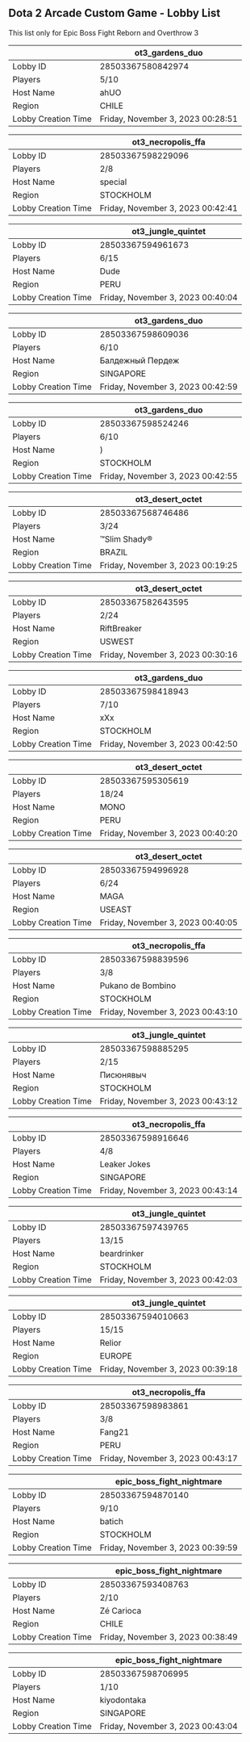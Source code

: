 ## Dota 2 Arcade Custom Game - Lobby List

This list only for Epic Boss Fight Reborn and Overthrow 3

|  | ot3_gardens_duo |
| ------ | ------ |
| Lobby ID | 28503367580842974 |
| Players | 5/10 |
| Host Name | ahUO |
| Region | CHILE |
| Lobby Creation Time | Friday, November 3, 2023 00:28:51 |


|  | ot3_necropolis_ffa |
| ------ | ------ |
| Lobby ID | 28503367598229096 |
| Players | 2/8 |
| Host Name | special |
| Region | STOCKHOLM |
| Lobby Creation Time | Friday, November 3, 2023 00:42:41 |


|  | ot3_jungle_quintet |
| ------ | ------ |
| Lobby ID | 28503367594961673 |
| Players | 6/15 |
| Host Name | Dude |
| Region | PERU |
| Lobby Creation Time | Friday, November 3, 2023 00:40:04 |


|  | ot3_gardens_duo |
| ------ | ------ |
| Lobby ID | 28503367598609036 |
| Players | 6/10 |
| Host Name | Балдежный Пердеж |
| Region | SINGAPORE |
| Lobby Creation Time | Friday, November 3, 2023 00:42:59 |


|  | ot3_gardens_duo |
| ------ | ------ |
| Lobby ID | 28503367598524246 |
| Players | 6/10 |
| Host Name | ) |
| Region | STOCKHOLM |
| Lobby Creation Time | Friday, November 3, 2023 00:42:55 |


|  | ot3_desert_octet |
| ------ | ------ |
| Lobby ID | 28503367568746486 |
| Players | 3/24 |
| Host Name | ™Slim Shady® |
| Region | BRAZIL |
| Lobby Creation Time | Friday, November 3, 2023 00:19:25 |


|  | ot3_desert_octet |
| ------ | ------ |
| Lobby ID | 28503367582643595 |
| Players | 2/24 |
| Host Name | RiftBreaker |
| Region | USWEST |
| Lobby Creation Time | Friday, November 3, 2023 00:30:16 |


|  | ot3_gardens_duo |
| ------ | ------ |
| Lobby ID | 28503367598418943 |
| Players | 7/10 |
| Host Name | xXx |
| Region | STOCKHOLM |
| Lobby Creation Time | Friday, November 3, 2023 00:42:50 |


|  | ot3_desert_octet |
| ------ | ------ |
| Lobby ID | 28503367595305619 |
| Players | 18/24 |
| Host Name | MONO |
| Region | PERU |
| Lobby Creation Time | Friday, November 3, 2023 00:40:20 |


|  | ot3_desert_octet |
| ------ | ------ |
| Lobby ID | 28503367594996928 |
| Players | 6/24 |
| Host Name | MAGA |
| Region | USEAST |
| Lobby Creation Time | Friday, November 3, 2023 00:40:05 |


|  | ot3_necropolis_ffa |
| ------ | ------ |
| Lobby ID | 28503367598839596 |
| Players | 3/8 |
| Host Name | Pukano de Bombino |
| Region | STOCKHOLM |
| Lobby Creation Time | Friday, November 3, 2023 00:43:10 |


|  | ot3_jungle_quintet |
| ------ | ------ |
| Lobby ID | 28503367598885295 |
| Players | 2/15 |
| Host Name | Писюнявыч |
| Region | STOCKHOLM |
| Lobby Creation Time | Friday, November 3, 2023 00:43:12 |


|  | ot3_necropolis_ffa |
| ------ | ------ |
| Lobby ID | 28503367598916646 |
| Players | 4/8 |
| Host Name | Leaker Jokes |
| Region | SINGAPORE |
| Lobby Creation Time | Friday, November 3, 2023 00:43:14 |


|  | ot3_jungle_quintet |
| ------ | ------ |
| Lobby ID | 28503367597439765 |
| Players | 13/15 |
| Host Name | beardrinker |
| Region | STOCKHOLM |
| Lobby Creation Time | Friday, November 3, 2023 00:42:03 |


|  | ot3_jungle_quintet |
| ------ | ------ |
| Lobby ID | 28503367594010663 |
| Players | 15/15 |
| Host Name | Relior |
| Region | EUROPE |
| Lobby Creation Time | Friday, November 3, 2023 00:39:18 |


|  | ot3_necropolis_ffa |
| ------ | ------ |
| Lobby ID | 28503367598983861 |
| Players | 3/8 |
| Host Name | Fang21 |
| Region | PERU |
| Lobby Creation Time | Friday, November 3, 2023 00:43:17 |


|  | epic_boss_fight_nightmare |
| ------ | ------ |
| Lobby ID | 28503367594870140 |
| Players | 9/10 |
| Host Name | batich |
| Region | STOCKHOLM |
| Lobby Creation Time | Friday, November 3, 2023 00:39:59 |


|  | epic_boss_fight_nightmare |
| ------ | ------ |
| Lobby ID | 28503367593408763 |
| Players | 2/10 |
| Host Name | Zé Carioca |
| Region | CHILE |
| Lobby Creation Time | Friday, November 3, 2023 00:38:49 |


|  | epic_boss_fight_nightmare |
| ------ | ------ |
| Lobby ID | 28503367598706995 |
| Players | 1/10 |
| Host Name | kiyodontaka |
| Region | SINGAPORE |
| Lobby Creation Time | Friday, November 3, 2023 00:43:04 |


